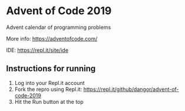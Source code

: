 # Advent of Code 2019

Advent calendar of programming problems

More info: https://adventofcode.com/

IDE: https://repl.it/site/ide

## Instructions for running

1. Log into your Repl.it account
2. Fork the repro using Repl.it: https://repl.it/github/dangor/advent-of-code-2019
3. Hit the Run button at the top
